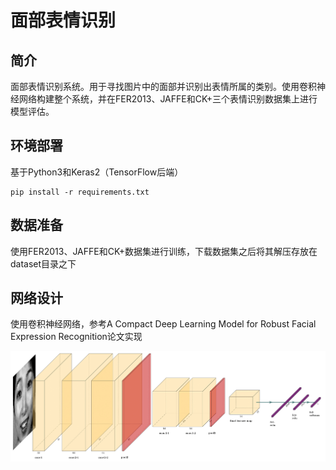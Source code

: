 # 面部表情识别

## 简介

面部表情识别系统。用于寻找图片中的面部并识别出表情所属的类别。使用卷积神经网络构建整个系统，并在FER2013、JAFFE和CK+三个表情识别数据集上进行模型评估。

## 环境部署

基于Python3和Keras2（TensorFlow后端）

```
pip install -r requirements.txt
```

## 数据准备

使用FER2013、JAFFE和CK+数据集进行训练，下载数据集之后将其解压存放在dataset目录之下

## 网络设计

使用卷积神经网络，参考A Compact Deep Learning Model for Robust Facial Expression Recognition论文实现

![](.\assets\CNN.png)

